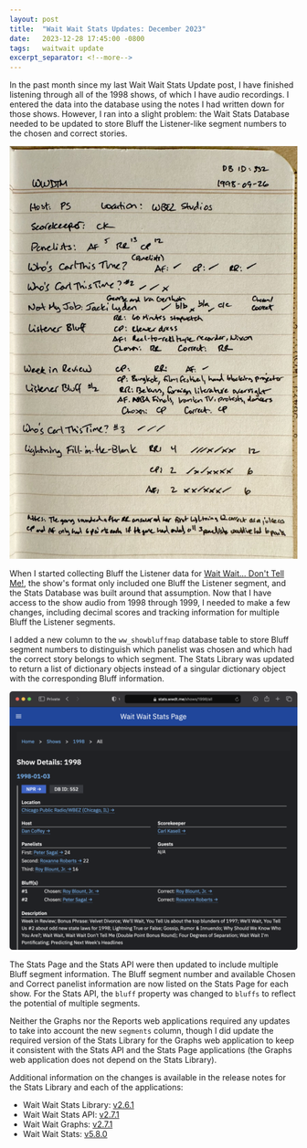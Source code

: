 ```yaml
---
layout: post
title:  "Wait Wait Stats Updates: December 2023"
date:   2023-12-28 17:45:00 -0800
tags:   waitwait update
excerpt_separator: <!--more-->
---
```


In the past month since my last Wait Wait Stats Update post, I have finished listening through all of the 1998 shows, of which I have audio recordings. I entered the data into the database using the notes I had written down for those shows. However, I ran into a slight problem: the Wait Stats Database needed to be updated to store Bluff the Listener-like segment numbers to the chosen and correct stories.

<!--more-->

![Photo of written show notes for the show that aired on 1998-09-26 containing host, scorekeeper, panelists and scoring details](/assets/images/waitwait/20231228/show-notes-1998-09-26.jpg "Written show notes for the show that aired on 1998-09-26")

When I started collecting Bluff the Listener data for [Wait Wait... Don't Tell Me!](https://waitwait.npr.org/), the show's format only included one Bluff the Listener segment, and the Stats Database was built around that assumption. Now that I have access to the show audio from 1998 through 1999, I needed to make a few changes, including decimal scores and tracking information for multiple Bluff the Listener segments.

I added a new column to the `ww_showbluffmap` database table to store Bluff segment numbers to distinguish which panelist was chosen and which had the correct story belongs to which segment. The Stats Library was updated to return a list of dictionary objects instead of a singular dictionary object with the corresponding Bluff information.

![Screenshot of the Wait Wait Stats Page showing appearances and scores for the show that aired on 1998-01-03](/assets/images/waitwait/20231228/stats-multiple-bluffs.png "Information for the show that aired on 1998-01-03")

The Stats Page and the Stats API were then updated to include multiple Bluff segment information. The Bluff segment number and available Chosen and Correct panelist information are now listed on the Stats Page for each show. For the Stats API, the `bluff` property was changed to `bluffs` to reflect the potential of multiple segments.

Neither the Graphs nor the Reports web applications required any updates to take into account the new `segments` column, though I did update the required version of the Stats Library for the Graphs web application to keep it consistent with the Stats API and the Stats Page applications (the Graphs web application does not depend on the Stats Library).

Additional information on the changes is available in the release notes for the Stats Library and each of the applications:

* Wait Wait Stats Library: [v2.6.1](https://github.com/questionlp/wwdtm/releases/tag/v2.6.1)
* Wait Wait Stats API: [v2.7.1](https://github.com/questionlp/api.wwdt.me_v2/releases/tag/v2.7.1)
* Wait Wait Graphs: [v2.7.1](https://github.com/questionlp/graphs.wwdt.me/releases/tag/v2.7.1)
* Wait Wait Stats: [v5.8.0](https://github.com/questionlp/stats.wwdt.me/releases/tag/v5.8.0)
